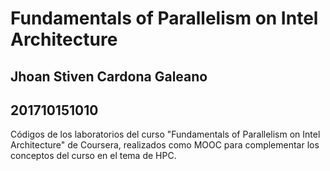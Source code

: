 # Fundamentals of Parallelism on Intel Architecture

## Jhoan Stiven Cardona Galeano
## 201710151010

Códigos de los laboratorios del curso "Fundamentals of Parallelism on Intel Architecture" de Coursera, realizados como MOOC para complementar los conceptos del curso en el tema de HPC.
